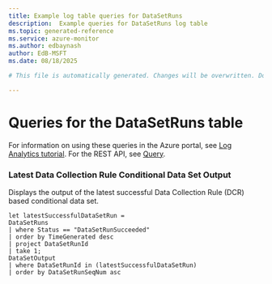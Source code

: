 ```yaml
---
title: Example log table queries for DataSetRuns
description:  Example queries for DataSetRuns log table
ms.topic: generated-reference
ms.service: azure-monitor
ms.author: edbaynash
author: EdB-MSFT
ms.date: 08/18/2025

# This file is automatically generated. Changes will be overwritten. Do not change this file directly. 

---
```


# Queries for the DataSetRuns table

For information on using these queries in the Azure portal, see [Log Analytics tutorial](/azure/azure-monitor/logs/log-analytics-tutorial). For the REST API, see [Query](/rest/api/loganalytics/query).


### Latest Data Collection Rule Conditional Data Set Output  


Displays the output of the latest successful Data Collection Rule (DCR) based conditional data set.  

```query
let latestSuccessfulDataSetRun =
DataSetRuns
| where Status == "DataSetRunSucceeded"
| order by TimeGenerated desc
| project DataSetRunId
| take 1;
DataSetOutput
| where DataSetRunId in (latestSuccessfulDataSetRun)
| order by DataSetRunSeqNum asc
```

